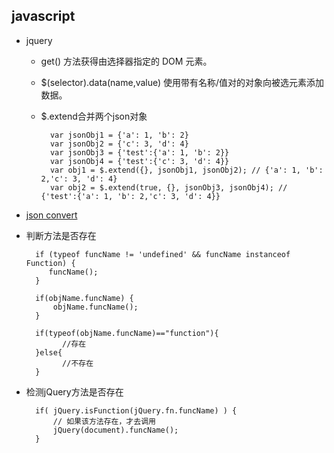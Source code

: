 ## javascript

- jquery
	- get() 方法获得由选择器指定的 DOM 元素。
	- $(selector).data(name,value)  使用带有名称/值对的对象向被选元素添加数据。
	- $.extend合并两个json对象
		
			var jsonObj1 = {'a': 1, 'b': 2}
			var jsonObj2 = {'c': 3, 'd': 4}
			var jsonObj3 = {'test':{'a': 1, 'b': 2}}
			var jsonObj4 = {'test':{'c': 3, 'd': 4}}
			var obj1 = $.extend({}, jsonObj1, jsonObj2); // {'a': 1, 'b': 2,'c': 3, 'd': 4}
			var obj2 = $.extend(true, {}, jsonObj3, jsonObj4); // {'test':{'a': 1, 'b': 2,'c': 3, 'd': 4}}
- [json convert](json.md)
- 判断方法是否存在
	
		if (typeof funcName != 'undefined' && funcName instanceof Function) {  
		   funcName();  
		}  
	
		if(objName.funcName) {
			objName.funcName();
		}

		if(typeof(objName.funcName)=="function"){     
		      //存在     
		}else{     
		      //不存在     
		}  
- 检测jQuery方法是否存在

		if( jQuery.isFunction(jQuery.fn.funcName) ) {
			// 如果该方法存在，才去调用
			jQuery(document).funcName();
		}
